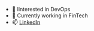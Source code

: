 - 👀 Iinterested in DevOps
- 🌱 Currently working in FinTech
- 📫 [LinkedIn](https://www.linkedin.com/in/dtlight/)

<!---
dtlight/dtlight is a ✨ special ✨ repository because its `README.md` (this file) appears on your GitHub profile.
You can click the Preview link to take a look at your changes.
--->
